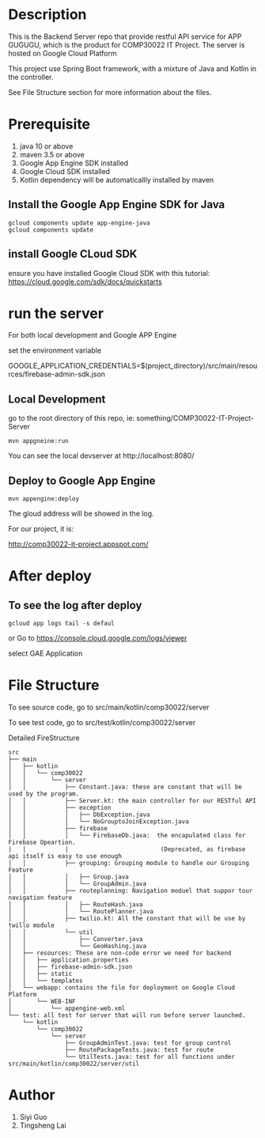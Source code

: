 
# Description
This is the Backend Server repo that provide restful API service for APP GUGUGU, which is the product for COMP30022 
IT Project. The server is hosted on Google Cloud Platform

This project use Spring Boot framework, with a mixture of Java and Kotlin in the controller. 

See File Structure section for more information about the files. 

# Prerequisite
1. java 10 or above
2. maven 3.5 or above
3. Google App Engine SDK installed
4. Google Cloud SDK installed
5. Kotlin dependency will be automaticallly installed by maven

## Install the Google App Engine SDK for Java

```
gcloud components update app-engine-java
gcloud components update
```

## install Google CLoud SDK
ensure you have installed Google Cloud SDK with this tutorial:
https://cloud.google.com/sdk/docs/quickstarts

# run the server
For both local development and Google APP Engine

set the environment variable 

GOOGLE_APPLICATION_CREDENTIALS=$(project_directory)/src/main/resources/firebase-admin-sdk.json

## Local Development
go to the root directory of this repo, ie: something/COMP30022-IT-Project-Server
```androiddatabinding
mvn appgneine:run
```

You can see the local devserver at http://localhost:8080/

## Deploy to Google App Engine

```
mvn appengine:deploy
```
The gloud address will be showed in the log. 

For our project, it is:

http://comp30022-it-project.appspot.com/

# After deploy
## To see the log after deploy

```$xslt
gcloud app logs tail -s defaul
```

or Go to https://console.cloud.google.com/logs/viewer

select GAE Application

# File Structure
To see source code, go to src/main/kotlin/comp30022/server

To see test code, go to src/test/kotlin/comp30022/server

Detailed FireStructure
```
src
├── main
│   ├── kotlin
│   │   └── comp30022
│   │       └── server
│   │           ├── Constant.java: these are constant that will be used by the program.
│   │           ├── Server.kt: the main controller for our RESTful API
│   │           ├── exception
│   │           │   ├── DbException.java 
│   │           │   └── NoGrouptoJoinException.java
│   │           ├── firebase
│   │           │   └── FirebaseDb.java:  the encapulated class for Firebase Opeartion. 
|   |           |                          (Deprecated, as firebase api itself is easy to use enough
│   │           ├── grouping: Grouping module to handle our Grouping Feature
│   │           │   ├── Group.java 
│   │           │   └── GroupAdmin.java
│   │           ├── routeplanning: Navigation moduel that suppor tour navigation feature
│   │           │   ├── RouteHash.java
│   │           │   └── RoutePlanner.java
│   │           ├── twilio.kt: All the constant that will be use by twillo module
│   │           └── util
│   │               ├── Converter.java
│   │               └── GeoHashing.java
│   ├── resources: These are non-code error we need for backend
│   │   ├── application.properties
│   │   ├── firebase-admin-sdk.json
│   │   ├── static
│   │   └── templates
│   └── webapp: contains the file for deployment on Google Cloud Platform
│       └── WEB-INF
│           └── appengine-web.xml
└── test: all test for server that will run before server launched. 
    └── kotlin
        └── comp30022
            └── server
                ├── GroupAdminTest.java: test for group control
                ├── RoutePackageTests.java: test for route
                └── UtilTests.java: test for all functions under src/main/kotlin/comp30022/server/util
```

# Author
1. Siyi Guo
2. Tingsheng Lai


